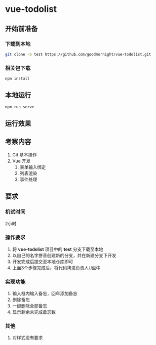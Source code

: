 # vue-todolist

## 开始前准备

### 下载到本地

```bash
git clone -b test https://github.com/goodmornight/vue-todolist.git
```

### 相关包下载

```bash
npm install
```

## 本地运行

```bash
npm run serve
```

## 运行效果



## 考察内容

1. Git 基本操作
2. Vue 开发
   1. 表单输入绑定
   2. 列表渲染
   3. 事件处理

## 要求

### 机试时间

2小时

### 操作要求

1. 将 **vue-todolist** 项目中的 **test** 分支下载至本地
2. 以自己的名字拼音创建新的分支，并在新建分支下开发
3. 开发完成后提交至本地仓库即可
4. 上面3个步骤完成后，将代码拷进负责人U盘中

### 实现功能

1. 输入框内输入备忘，回车添加备忘
2. 删除备忘
3. 一键删除全部备忘
4. 显示剩余未完成备忘数

### 其他

1. 对样式没有要求

 